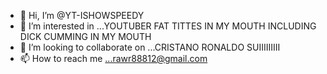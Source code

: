 - 👋 Hi, I’m @YT-ISHOWSPEEDY
- 👀 I’m interested in ...YOUTUBER FAT TITTES IN MY MOUTH INCLUDING DICK CUMMING IN MY MOUTH
- 💞️ I’m looking to collaborate on ...CRISTANO RONALDO SUIIIIIIIII
- 📫 How to reach me ...rawr88812@gmail.com

<!---
YT-ISHOWSPEEDY/YT-ISHOWSPEEDY is a ✨ special ✨ repository because its `README.md` (this file) appears on your GitHub profile.
You can click the Preview link to take a look at your changes.
--->
